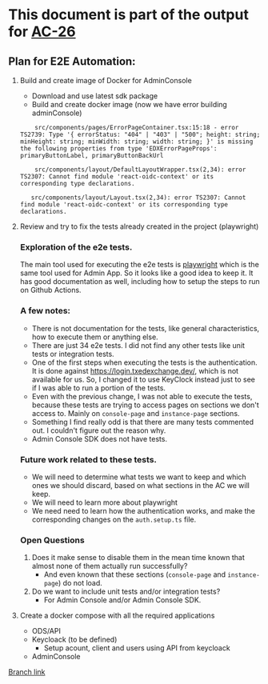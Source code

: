 # This document is part of the output for [AC-26](https://edfi.atlassian.net/browse/AC-26)

## Plan for E2E Automation:

1.  Build and create image of Docker for AdminConsole

    - Download and use latest sdk package
    - Build and create docker image (now we have error building adminConsole)
    ```docker
        src/components/pages/ErrorPageContainer.tsx:15:18 - error TS2739: Type '{ errorStatus: "404" | "403" | "500"; height: string; minHeight: string; minWidth: string; width: string; }' is missing the following properties from type 'EDXErrorPageProps': primaryButtonLabel, primaryButtonBackUrl
    ```
    ```
        src/components/layout/DefaultLayoutWrapper.tsx(2,34): error TS2307: Cannot find module 'react-oidc-context' or its corresponding type declarations.
    ```
    ```
       src/components/layout/Layout.tsx(2,34): error TS2307: Cannot find module 'react-oidc-context' or its corresponding type declarations.
    ```

2.  Review and try to fix the tests already created in the project (playwright)

    ### Exploration of the e2e tests.

    The main tool used for executing the e2e tests is [playwright](https://playwright.dev/) which is the same tool used for Admin App. So it looks like a good idea to keep it. It has good documentation as well, including how to setup the steps to run on Github Actions.

    ### A few notes:
    * There is not documentation for the tests, like general characteristics, how to execute them or anything else.
    * There are just 34 e2e tests. I did not find any other tests like unit tests or integration tests.
    * One of the first steps when executing the tests is the authentication. It is done against https://login.txedexchange.dev/, which is not available for us.
    So, I changed it to use KeyClock instead just to see if I was able to run a portion of the tests.
    * Even with the previous change, I was not able to execute the tests, because these tests are trying to access pages on sections we don't access to. Mainly on ```console-page``` and ```instance-page``` sections.
    * Something I find really odd is that there are many tests commented out. I couldn't figure out the reason why.
    * Admin Console SDK does not have tests.

    ### Future work related to these tests.

    * We will need to determine what tests we want to keep and which ones we should discard, based on what sections in the AC we will keep.
    * We will need to learn more about playwright
    * We need need to learn how the authentication works, and make the corresponding changes on the ```auth.setup.ts``` file. 

    ### Open Questions 

    1. Does it make sense to disable them in the mean time known that almost none of them actually run successfully?
        * And even known that these sections (```console-page``` and ```instance-page```) do not load.
    2. Do we want to include unit tests and/or integration tests?
        * For Admin Console and/or Admin Console SDK.

3.  Create a docker compose with all the required applications
    - ODS/API
    - Keycloack (to be defined)
        * Setup acount, client and users using API from keycloack
    - AdminConsole

[Branch link](https://github.com/Ed-Fi-Alliance-OSS/Ed-Fi-Admin-Console/tree/AC-26)
